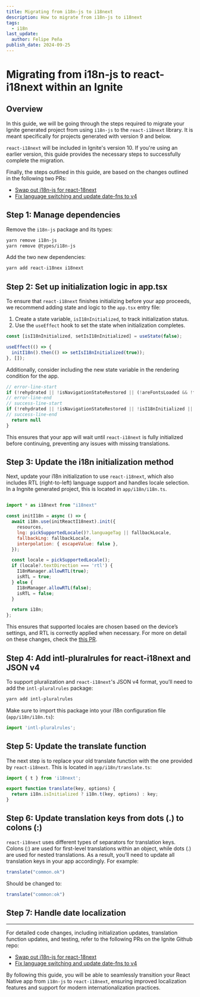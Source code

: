 ```yaml
---
title: Migrating from i18n-js to i18next
description: How to migrate from i18n-js to i18next
tags:
  - i18n
last_update:
  author: Felipe Peña
publish_date: 2024-09-25
---
```


# Migrating from i18n-js to react-i18next within an Ignite

## Overview

In this guide, we will be going through the steps required to migrate your Ignite generated project from using `i18n-js` to the `react-i18next` library. It is meant specifically for projects generated with version 9 and below.

`react-i18next` will be included in Ignite's version 10. If you're using an earlier version, this guide provides the necessary steps to successfully complete the migration.

Finally, the steps outlined in this guide, are based on the changes outlined in the following two PRs:
* [Swap out i18n-js for react-18next](https://github.com/infinitered/ignite/pull/2770)
* [Fix language switching and update date-fns to v4](https://github.com/infinitered/ignite/pull/2778)

## Step 1: Manage dependencies

Remove the `i18n-js` package and its types:

```bash
yarn remove i18n-js
yarn remove @types/i18n-js
```

Add the two new dependencies:

```bash
yarn add react-i18nex i18next
```

## Step 2: Set up initialization logic in app.tsx

To ensure that `react-i18next` finishes initializing before your app proceeds, we recommend adding state and logic to the `app.tsx` entry file:

1. Create a state variable, `isI18nInitialized`, to track initialization status.
2. Use the `useEffect` hook to set the state when initialization completes.

```js
const [isI18nInitialized, setIsI18nInitialized] = useState(false);

useEffect(() => {
  initI18n().then(() => setIsI18nInitialized(true));
}, []);
```

Additionally, consider including the new state variable in the rendering condition for the app.

```js
// error-line-start
if (!rehydrated || !isNavigationStateRestored || (!areFontsLoaded && !fontLoadError)) {
// error-line-end
// success-line-start
if (!rehydrated || !isNavigationStateRestored || !isI18nInitialized || (!areFontsLoaded && !fontLoadError)) {
// success-line-end
  return null
}
```

This ensures that your app will wait until `react-i18next` is fully initialized before continuing, preventing any issues with missing translations.

## Step 3: Update the i18n initialization method

Next, update your i18n initialization to use `react-i18next`, which also includes RTL (right-to-left) language support and handles locale selection. In a Ingnite generated project, this is located in `app/i18n/i18n.ts`.

```js

import * as i18next from "i18next"

const initI18n = async () => {
  await i18n.use(initReactI18next).init({
    resources,
    lng: pickSupportedLocale()?.languageTag || fallbackLocale,
    fallbackLng: fallbackLocale,
    interpolation: { escapeValue: false },
  });

  const locale = pickSupportedLocale();
  if (locale?.textDirection === 'rtl') {
    I18nManager.allowRTL(true);
    isRTL = true;
  } else {
    I18nManager.allowRTL(false);
    isRTL = false;
  }

  return i18n;
};
```

This ensures that supported locales are chosen based on the device’s settings, and RTL is correctly applied when necessary. For more on detail on these changes, check the [this PR](https://github.com/infinitered/ignite/pull/2770).

## Step 4: Add intl-pluralrules for react-i18next and JSON v4

To support pluralization and `react-i18next`'s JSON v4 format, you’ll need to add the `intl-pluralrules` package:

```bash
yarn add intl-pluralrules
```

Make sure to import this package into your i18n configuration file (`app/i18n/i18n.ts`):

```js
import 'intl-pluralrules';
```

## Step 5: Update the translate function

The next step is to replace your old translate function with the one provided by `react-i18next`. This is located in `app/i18n/translate.ts`:

```js
import { t } from 'i18next';

export function translate(key, options) {
  return i18n.isInitialized ? i18n.t(key, options) : key;
}
```

## Step 6: Update translation keys from dots (.) to colons (:)

`react-i18next` uses different types of separators for translation keys. Colons (:) are used for first-level translations within an object, while dots (.) are used for nested translations. As a result, you’ll need to update all translation keys in your app accordingly. For example:

```js
translate("common.ok")
```

Should be changed to:

```js
translate("common:ok")
```

## Step 7: Handle date localization

---

For detailed code changes, including initialization updates, translation function updates, and testing, refer to the following PRs on the Ignite Github repo:

* [Swap out i18n-js for react-18next](https://github.com/infinitered/ignite/pull/2770)
* [Fix language switching and update date-fns to v4](https://github.com/infinitered/ignite/pull/2778)

By following this guide, you will be able to seamlessly transition your React Native app from `i18n-js` to `react-i18next`, ensuring improved localization features and support for modern internationalization practices.